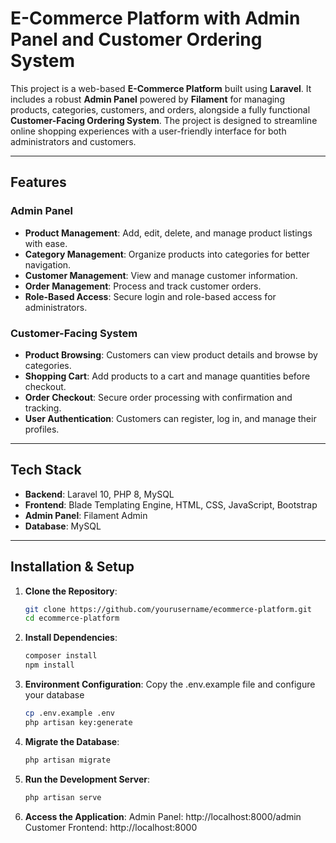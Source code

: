 # E-Commerce Platform with Admin Panel and Customer Ordering System

This project is a web-based **E-Commerce Platform** built using **Laravel**. It includes a robust **Admin Panel** powered by **Filament** for managing products, categories, customers, and orders, alongside a fully functional **Customer-Facing Ordering System**. The project is designed to streamline online shopping experiences with a user-friendly interface for both administrators and customers.

---

## Features

### **Admin Panel**
- **Product Management**: Add, edit, delete, and manage product listings with ease.
- **Category Management**: Organize products into categories for better navigation.
- **Customer Management**: View and manage customer information.
- **Order Management**: Process and track customer orders.
- **Role-Based Access**: Secure login and role-based access for administrators.

### **Customer-Facing System**
- **Product Browsing**: Customers can view product details and browse by categories.
- **Shopping Cart**: Add products to a cart and manage quantities before checkout.
- **Order Checkout**: Secure order processing with confirmation and tracking.
- **User Authentication**: Customers can register, log in, and manage their profiles.

---

## Tech Stack
- **Backend**: Laravel 10, PHP 8, MySQL
- **Frontend**: Blade Templating Engine, HTML, CSS, JavaScript, Bootstrap
- **Admin Panel**: Filament Admin
- **Database**: MySQL

---

## Installation & Setup

1. **Clone the Repository**:
   ```bash
   git clone https://github.com/yourusername/ecommerce-platform.git
   cd ecommerce-platform
   
2. **Install Dependencies**:
   ```bash
   composer install
   npm install

3. **Environment Configuration**:
   Copy the .env.example file and configure your database
   ```bash
   cp .env.example .env
   php artisan key:generate

4. **Migrate the Database**:
   ```bash
   php artisan migrate

5. **Run the Development Server**:
   ```bash
   php artisan serve
   
6. **Access the Application**:
   Admin Panel: http://localhost:8000/admin
   Customer Frontend: http://localhost:8000
    
